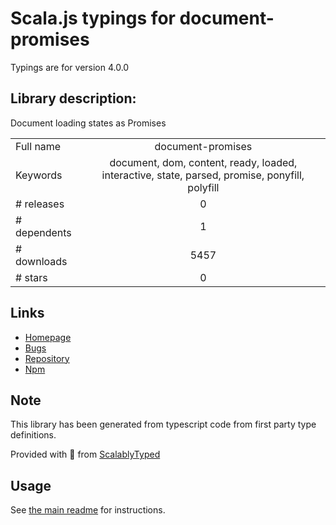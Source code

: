 
# Scala.js typings for document-promises

Typings are for version 4.0.0

## Library description:
Document loading states as Promises

|                    |                 |
| ------------------ | :-------------: |
| Full name          | document-promises |
| Keywords           | document, dom, content, ready, loaded, interactive, state, parsed, promise, ponyfill, polyfill |
| # releases         | 0 |
| # dependents       | 1 |
| # downloads        | 5457 |
| # stars            | 0 |

## Links
- [Homepage](https://github.com/jonathantneal/document-promises#readme)
- [Bugs](https://github.com/jonathantneal/document-promises/issues)
- [Repository](https://github.com/jonathantneal/document-promises)
- [Npm](https://www.npmjs.com/package/document-promises)
    


## Note
This library has been generated from typescript code from first party type definitions.

Provided with :purple_heart: from [ScalablyTyped](https://github.com/oyvindberg/ScalablyTyped)

## Usage
See [the main readme](../../readme.md) for instructions.


